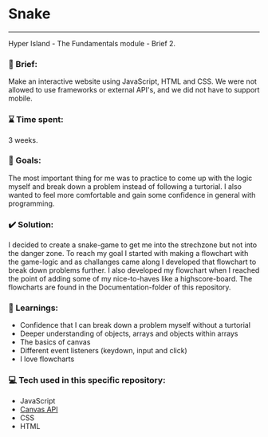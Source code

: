 # Snake
---
Hyper Island - The Fundamentals module - Brief 2.


### :scroll: Brief:
Make an interactive website using JavaScript, HTML and CSS. We were not allowed to use frameworks or external API's, and we did not have to support mobile.


### :hourglass: Time spent:
3 weeks.


### :checkered_flag: Goals:
The most important thing for me was to practice to come up with the logic myself and break down a problem instead of following a turtorial. I also wanted to feel more comfortable and gain some confidence in general with programming.


### :heavy_check_mark: Solution:
I decided to create a snake-game to get me into the strechzone but not into the danger zone. To reach my goal I started with making a flowchart with the game-logic and as challanges came along I developed that flowchart to break down problems further. I also developed my flowchart when I reached the point of adding some of my nice-to-haves like a highscore-board. The flowcharts are found in the Documentation-folder of this repository.


### :closed_book: Learnings:

* Confidence that I can break down a problem myself without a turtorial
* Deeper understanding of objects, arrays and objects within arrays
* The basics of canvas
* Different event listeners (keydown, input and click)
* I love flowcharts


### :computer: Tech used in this specific repository:
* JavaScript
* [Canvas API](https://developer.mozilla.org/en-US/docs/Web/API/Canvas_API)
* CSS
* HTML


